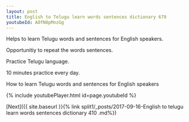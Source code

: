 ```yaml
---
layout: post
title: English to Telugu learn words sentences dictionary 679 
youtubeId: AOfN8pMnzGg
---
```

 
 
Helps to learn Telugu words and sentences for English speakers.

Opportunitiy to repeat the words sentences. 

Practice Telugu language. 
 
10 minutes practice every day. 
 
How to learn Telugu words and sentences for English speakers 
 
{% include youtubePlayer.html id=page.youtubeId %}
 
 
[Next]({{ site.baseurl }}{% link  split1/_posts/2017-09-16-English to telugu learn words sentences dictionary 410 .md%})
 
